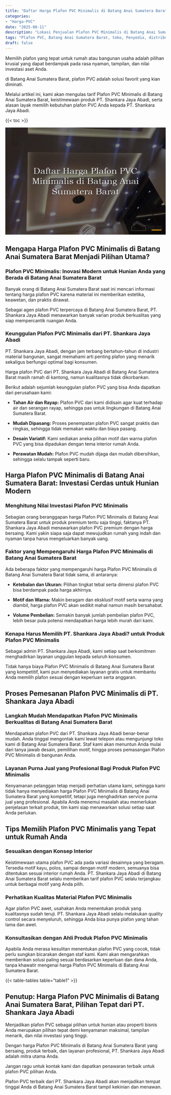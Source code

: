 ```yaml
---
title: "Daftar Harga Plafon PVC Minimalis di Batang Anai Sumatera Barat"
categories: 
- "Harga-PVC"
date: "2025-08-11"
description: "Lokasi Penjualan Plafon PVC Minimalis di Batang Anai Sumatera Barat bagi hunian, office, serta toko. Produk terbaik, pilihan motif, variasi warna menarik, dengan servis pemasangan ditangani oleh tenaga ahli berpengalaman dan garansi resmi!|Servis penyediaan Plafon PVC Minimalis di Batang Anai Sumatera Barat bagi kebutuhan rumah, office, maupun toko, dengan produk unggulan dan instalasi oleh tenaga ahli profesional serta kepastian resmi.|Solusi Plafon PVC Minimalis di Batang Anai Sumatera Barat yang terbukti untuk rumah, office, dan gerai, bersama produk berkualitas dan penempatan ditangani oleh teknisi profesional serta garansi resmi.|Penyediaan Plafon PVC Minimalis di Batang Anai Sumatera Barat untuk hunian, perkantoran, dan toko, dengan material berkualitas dan instalasi ditangani oleh tenaga ahli profesional, dilengkapi beserta kepastian resmi.}"
tags: "Plafon PVC, Batang Anai Sumatera Barat, toko, Penyedia, distributor"
draft: false
---
```


Memilih plafon yang tepat untuk rumah atau bangunan usaha adalah pilihan krusial yang dapat berdampak pada rasa nyaman, tampilan, dan nilai investasi aset Anda.

di Batang Anai Sumatera Barat, plafon PVC adalah solusi favorit yang kian diminati.

Melalui artikel ini, kami akan mengulas tarif Plafon PVC Minimalis di Batang Anai Sumatera Barat, keistimewaan produk PT. Shankara Jaya Abadi, serta alasan layak memilih kebutuhan plafon PVC Anda kepada PT. Shankara Jaya Abadi.

{{< toc >}}

![Daftar Harga Plafon PVC Minimalis di Batang Anai Sumatera Barat](/images/Harga-PVC/Daftar-Harga-Plafon-PVC-Minimalis-di-Batang-Anai-Sumatera-Barat.png)


## Mengapa Harga Plafon PVC Minimalis di Batang Anai Sumatera Barat Menjadi Pilihan Utama?

### Plafon PVC Minimalis: Inovasi Modern untuk Hunian Anda yang Berada di Batang Anai Sumatera Barat

Banyak orang di Batang Anai Sumatera Barat saat ini mencari informasi tentang harga plafon PVC karena material ini memberikan estetika, keawetan, dan praktis dirawat.

Sebagai agen plafon PVC terpercaya di Batang Anai Sumatera Barat, PT. Shankara Jaya Abadi menawarkan banyak varian produk berkualitas yang siap mempercantik ruangan Anda.

### Keunggulan Plafon PVC Minimalis dari PT. Shankara Jaya Abadi

PT. Shankara Jaya Abadi, dengan jam terbang bertahun-tahun di industri material bangunan, sangat memahami arti penting plafon yang menarik sekaligus berfungsi optimal bagi konsumen.

Harga plafon PVC dari PT. Shankara Jaya Abadi di Batang Anai Sumatera Barat masih ramah di kantong, namun kualitasnya tidak dikorbankan.

Berikut adalah sejumlah keunggulan plafon PVC yang bisa Anda dapatkan dari perusahaan kami:

- **Tahan Air dan Rayap:** Plafon PVC dari kami didisain agar kuat terhadap air dan serangan rayap, sehingga pas untuk lingkungan di Batang Anai Sumatera Barat.

- **Mudah Dipasang:** Proses penempatan plafon PVC sangat praktis dan ringkas, sehingga tidak memakan waktu dan biaya pasang.

- **Desain Variatif:** Kami sediakan aneka pilihan motif dan warna plafon PVC yang bisa dipadukan dengan tema interior rumah Anda.

- **Perawatan Mudah:** Plafon PVC mudah dijaga dan mudah dibersihkan, sehingga selalu tampak seperti baru.

## Harga Plafon PVC Minimalis di Batang Anai Sumatera Barat: Investasi Cerdas untuk Hunian Modern

### Menghitung Nilai Investasi Plafon PVC Minimalis

Sebagian orang beranggapan harga Plafon PVC Minimalis di Batang Anai Sumatera Barat untuk produk premium tentu saja tinggi, faktanya PT. Shankara Jaya Abadi menawarkan plafon PVC premium dengan harga bersaing. Kami yakin siapa saja dapat mewujudkan rumah yang indah dan nyaman tanpa harus mengeluarkan banyak uang.

### Faktor yang Mempengaruhi Harga Plafon PVC Minimalis di Batang Anai Sumatera Barat

Ada beberapa faktor yang mempengaruhi harga Plafon PVC Minimalis di Batang Anai Sumatera Barat tidak sama, di antaranya:

- **Ketebalan dan Ukuran:** Pilihan tingkat tebal serta dimensi plafon PVC bisa berdampak pada harga akhirnya.

- **Motif dan Warna:** Makin beragam dan eksklusif motif serta warna yang diambil, harga plafon PVC akan sedikit mahal namun masih bersahabat.

- **Volume Pembelian:** Semakin banyak jumlah pembelian plafon PVC, lebih besar pula potensi mendapatkan harga lebih murah dari kami.

### Kenapa Harus Memilih PT. Shankara Jaya Abadi? untuk Produk Plafon PVC Minimalis

Sebagai admin PT. Shankara Jaya Abadi, kami setiap saat berkomitmen menghadirkan layanan unggulan kepada seluruh konsumen.

Tidak hanya biaya Plafon PVC Minimalis di Batang Anai Sumatera Barat yang kompetitif, kami pun menyediakan layanan gratis untuk membantu Anda memilih plafon sesuai dengan keperluan serta anggaran.

## Proses Pemesanan Plafon PVC Minimalis di PT. Shankara Jaya Abadi

### Langkah Mudah Mendapatkan Plafon PVC Minimalis Berkualitas di Batang Anai Sumatera Barat

Mendapatkan plafon PVC dari PT. Shankara Jaya Abadi benar-benar mudah. Anda tinggal mengontak kami lewat telepon atau mengunjungi toko kami di Batang Anai Sumatera Barat. Staf kami akan menuntun Anda mulai dari tanya jawab desain, pemilihan motif, hingga proses pemasangan Plafon PVC Minimalis di bangunan Anda.

### Layanan Purna Jual yang Profesional Bagi Produk Plafon PVC Minimalis

Kenyamanan pelanggan tetap menjadi perhatian utama kami, sehingga kami tidak hanya menyediakan harga Plafon PVC Minimalis di Batang Anai Sumatera Barat yang kompetitif, tetapi juga menghadirkan service purna jual yang profesional. Apabila Anda menemui masalah atau memerlukan penjelasan terkait produk, tim kami siap menawarkan solusi setiap saat Anda perlukan.

## Tips Memilih Plafon PVC Minimalis yang Tepat untuk Rumah Anda

### Sesuaikan dengan Konsep Interior

Keistimewaan utama plafon PVC ada pada variasi desainnya yang beragam. Tersedia motif kayu, polos, sampai dengan motif modern, semuanya bisa ditentukan sesuai interior rumah Anda. PT. Shankara Jaya Abadi di Batang Anai Sumatera Barat selalu memberikan tarif plafon PVC selalu terjangkau untuk berbagai motif yang Anda pilih.

### Perhatikan Kualitas Material Plafon PVC Minimalis

Agar plafon PVC awet, usahakan Anda menentukan produk yang kualitasnya sudah teruji. PT. Shankara Jaya Abadi selalu melakukan quality control secara menyeluruh, sehingga Anda bisa punya plafon yang tahan lama dan awet.

### Konsultasikan dengan Ahli Produk Plafon PVC Minimalis

Apabila Anda merasa kesulitan menentukan plafon PVC yang cocok, tidak perlu sungkan bicarakan dengan staf kami. Kami akan mengarahkan memberikan solusi paling sesuai berdasarkan keperluan dan dana Anda, tanpa khawatir mengenai harga Plafon PVC Minimalis di Batang Anai Sumatera Barat.

{{< table-tables table="table1" >}}

## Penutup: Harga Plafon PVC Minimalis di Batang Anai Sumatera Barat, Pilihan Tepat dari PT. Shankara Jaya Abadi

Menjadikan plafon PVC sebagai pilihan untuk hunian atau properti bisnis Anda merupakan pilihan tepat demi kenyamanan maksimal, tampilan menarik, dan nilai investasi yang tinggi.

Dengan harga Plafon PVC Minimalis di Batang Anai Sumatera Barat yang bersaing, produk terbaik, dan layanan profesional, PT. Shankara Jaya Abadi adalah mitra utama Anda.

Jangan ragu untuk kontak kami dan dapatkan penawaran terbaik untuk plafon PVC pilihan Anda.

Plafon PVC terbaik dari PT. Shankara Jaya Abadi akan menjadikan tempat tinggal Anda di Batang Anai Sumatera Barat tampil kekinian dan menawan.